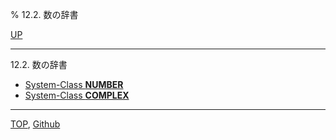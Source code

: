 % 12.2. 数の辞書

[UP](12.html)  

---

12.2. 数の辞書

- [System-Class **NUMBER**](12.2.number.html)
- [System-Class **COMPLEX**](12.2.complex-system-class.html)

---
[TOP](index.html),  [Github](https://github.com/nptcl/npt-japanese)

